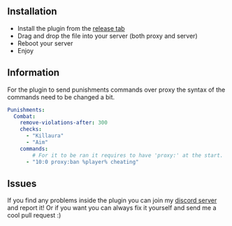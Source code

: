 ## Installation
- Install the plugin from the [release tab](https://github.com/nicecraftz/GrimBridge/releases)
- Drag and drop the file into your server (both proxy and server)
- Reboot your server
- Enjoy


## Information
For the plugin to send punishments commands over proxy the syntax of the commands need to be changed a bit.

```yaml
Punishments:
  Combat:
    remove-violations-after: 300
    checks:
      - "Killaura"
      - "Aim"
    commands:
        # For it to be ran it requires to have 'proxy:' at the start.
      - "10:0 proxy:ban %player% cheating" 
```


## Issues
If you find any problems inside the plugin you can join my [discord server](https://discord.gg/E94frTEz) and report it! Or if you want you can always fix it yourself and send me a cool pull request :)
